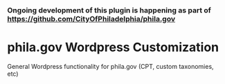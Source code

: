 ### Ongoing development of this plugin is happening as part of https://github.com/CityOfPhiladelphia/phila.gov

phila.gov Wordpress Customization
====================

General Wordpress functionality for phila.gov (CPT, custom taxonomies, etc)
